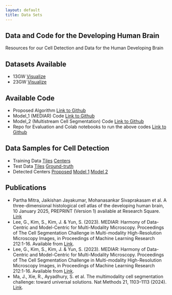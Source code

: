 ```yaml
---
layout: default
title: Data Sets
---
```


## Data and Code for the Developing Human Brain
Resources for our Cell Detection and Data for the Human Developing Brain

## Datasets Available
- 13GW [Visualize](#)
- 23GW [Visualize](#)

## Available Code
- Proposed Algorithm [Link to Github](#) 
- Model_1 (MEDIAR) Code [Link to Github](https://github.com/samik1986/Mediar_4_devBrain)
- Model_2 (Multistream Cell Segmentation) Code [Link to Github](https://github.com/samik1986/MultiStreamCellSeg_4_devBrain)
- Repo for Evaluation and Colab notebooks to run the above codes [Link to Github](https://github.com/samik1986/3D_Developing_brain)


## Data Samples for Cell Detection
- Training Data [Tiles](https://drive.google.com/drive/folders/1qrxYiWnAFq-FSSNSZLkM3BBh4WkL6Bm4?usp=sharing) [Centers](https://drive.google.com/drive/folders/1qigPdISRbKwwqrZrBr0pD3JiIIOJJyTH?usp=drive_link)
- Test Data [Tiles](https://drive.google.com/drive/folders/1dcMZ1FuV5T3blHvw-TKpaYrfB2Lklduj?usp=drive_link) [Ground-truth](https://drive.google.com/drive/folders/18xQuiyEoVnJtudDLrIlstK0WBABAVfyf?usp=drive_link)
- Detected Centers [Proposed](https://drive.google.com/drive/folders/1OB4a1yEg8ziYo7y8Hcf6Fi9aP90kY1So?usp=drive_link) [Model 1](https://drive.google.com/drive/folders/1enRSOZbYKYJVlKT0R_cMktazLaDuDn10?usp=drive_link) [Model 2](https://drive.google.com/drive/folders/1KATuuxbXPvYDQLP1rSVI8VuNbJ04fCXZ?usp=drive_link)

## Publications 
- Partha Mitra, Jaikishan Jayakumar, Mohanasankar Sivaprakasam et al. A three-dimensional histological cell atlas of the developing human brain, 10 January 2025, PREPRINT (Version 1) available at Research Square. [Link](https://doi.org/10.21203/rs.3.rs-5658034/v1)
- Lee, G., Kim, S., Kim, J. & Yun, S. (2023). MEDIAR: Harmony of Data-Centric and Model-Centric for Multi-Modality Microscopy. Proceedings of The Cell Segmentation Challenge in Multi-modality High-Resolution Microscopy Images, in Proceedings of Machine Learning Research 212:1-16. Available from [Link](https://proceedings.mlr.press/v212/lee23a.html).
- Lee, G., Kim, S., Kim, J. & Yun, S. (2023). MEDIAR: Harmony of Data-Centric and Model-Centric for Multi-Modality Microscopy. Proceedings of The Cell Segmentation Challenge in Multi-modality High-Resolution Microscopy Images, in Proceedings of Machine Learning Research 212:1-16. Available from [Link](https://proceedings.mlr.press/v212/lee23a.html).
- Ma, J., Xie, R., Ayyadhury, S. et al. The multimodality cell segmentation challenge: toward universal solutions. Nat Methods 21, 1103–1113 (2024). [Link](https://doi.org/10.1038/s41592-024-02233-6).
